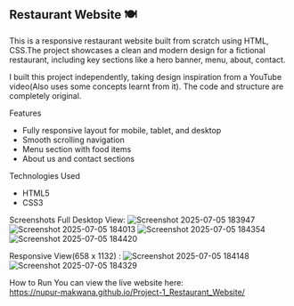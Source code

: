 ## Restaurant Website 🍽

This is a responsive restaurant website built from scratch using HTML, CSS.The project showcases a clean and modern design for a fictional restaurant, including key sections like a hero banner, menu, about, contact.

I built this project independently, taking design inspiration from a YouTube video(Also uses some concepts learnt from it). The code and structure are completely original.

Features
- Fully responsive layout for mobile, tablet, and desktop
- Smooth scrolling navigation
- Menu section with food items
- About us and contact sections

 Technologies Used
- HTML5
- CSS3

Screenshots
Full Desktop View:
![Screenshot 2025-07-05 183947](https://github.com/user-attachments/assets/5ec6f55d-a85b-4079-b4dd-3cf4b0b06379)
![Screenshot 2025-07-05 184013](https://github.com/user-attachments/assets/eb903808-7fa4-44e1-a19f-ebceb46f8619)
![Screenshot 2025-07-05 184354](https://github.com/user-attachments/assets/9e9eb2c3-f287-4e62-9404-68f32c0a8597)
![Screenshot 2025-07-05 184420](https://github.com/user-attachments/assets/76eecbf8-9dc5-47ad-bc69-d139d139a015)

Responsive View(658 x 1132) :
![Screenshot 2025-07-05 184148](https://github.com/user-attachments/assets/3c543450-827d-4910-95f5-f2f6bb8be056)
![Screenshot 2025-07-05 184329](https://github.com/user-attachments/assets/8838ef96-7747-400d-a364-fab6632d128d)

How to Run
You can view the live website here:  
https://nupur-makwana.github.io/Project-1_Restaurant_Website/


